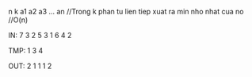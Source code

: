 n k
a1 a2 a3 ... an
//Trong k phan tu lien tiep xuat ra min nho nhat cua no
//O(n)

IN:
7 3
2 5 3 1 6 4 2

TMP:
1 3 4

OUT:
2 1 1 1 2